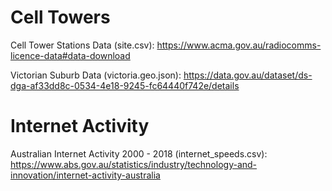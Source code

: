 # Cell Towers

Cell Tower Stations Data (site.csv): https://www.acma.gov.au/radiocomms-licence-data#data-download

Victorian Suburb Data (victoria.geo.json): https://data.gov.au/dataset/ds-dga-af33dd8c-0534-4e18-9245-fc64440f742e/details

# Internet Activity

Australian Internet Activity 2000 - 2018 (internet_speeds.csv): https://www.abs.gov.au/statistics/industry/technology-and-innovation/internet-activity-australia
